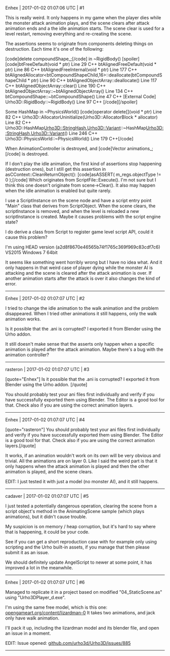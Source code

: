 Enhex | 2017-01-02 01:07:06 UTC | #1

This is really weird.
It only happens in my game when the player dies while the monster attack animation plays, and the scene clears after attack animation ends and a the idle animation starts.
The scene clear is used for a level restart, removing everything and re-creating the scene.

The assertions seems to originate from components deleting things on destruction.
Each time it's one of the following:

[code]delete compoundShape_;[/code] in ~RigidBody()
[spoiler][code]btFreeDefault(void * ptr) Line 29	C++
btAlignedFreeDefault(void * ptr) Line 86	C++
btAlignedFreeInternal(void * ptr) Line 177	C++
btAlignedAllocator<btCompoundShapeChild,16>::deallocate(btCompoundShapeChild * ptr) Line 90	C++
btAlignedObjectArray<btCompoundShapeChild>::deallocate() Line 117	C++
btAlignedObjectArray<btCompoundShapeChild>::clear() Line 190	C++
btAlignedObjectArray<btCompoundShapeChild>::~btAlignedObjectArray<btCompoundShapeChild>() Line 134	C++
btCompoundShape::~btCompoundShape() Line 47	C++
[External Code]	
Urho3D::RigidBody::~RigidBody() Line 97	C++
[/code][/spoiler]

Some HashMap in ~PhysicsWorld()
[code]operator delete[](void * ptr) Line 82	C++
Urho3D::AllocatorUninitialize(Urho3D::AllocatorBlock * allocator) Line 82	C++
Urho3D::HashMap<Urho3D::StringHash,Urho3D::Variant>::~HashMap<Urho3D::StringHash,Urho3D::Variant>() Line 246	C++
Urho3D::PhysicsWorld::~PhysicsWorld() Line 179	C++[/code]

When AnimationController is destroyed, and [code]Vector<AnimationControl> animations_;[/code] is destroyed.

If I don't play the idle animation, the first kind of assertions stop happening (destruction ones), but I still get this assertion in asCContext::CleanReturnObject():
[code]asASSERT( m_regs.objectType != 0 );[/code]
Which originates from  ScriptFile::Execute().
I'm not sure but I think this one doesn't originate from scene->Clear().
It also may happen when the idle animation is enabled but quite rarely.

I use a ScriptInstance on the scene node and have a script entry point "Main" class that derives from ScriptObject.
When the scene clears, the scriptInstance is removed, and when the level is reloaded a new scriptInstance is created. Maybe it causes problems with the script engine state?

I do derive a class from Script to register game level script API, could it cause this problem?

I'm using HEAD version (a2d8f8670e46565b74f1765c369f969c83cdf7c6)
VS2015
Windows 7 64bit

It seems like something went horribly wrong but I have no idea what.
And it only happens in that weird case of player dying while the monster AI is attacking and the scene is cleared after the attack animation is over.
If another animation starts after the attack is over it also changes the kind of error.

-------------------------

Enhex | 2017-01-02 01:07:07 UTC | #2

I tried to change the idle animation to the walk animation and the problem disappeared.
When I tried other animations it still happens, only the walk animation works.

Is it possible that the .ani is corrupted? I exported it from Blender using the Urho addon.

It still doesn't make sense that the asserts only happen when a specific animation is played after the attack animation.
Maybe there's a bug with the animation controller?

-------------------------

rasteron | 2017-01-02 01:07:07 UTC | #3

[quote="Enhex"]
Is it possible that the .ani is corrupted? I exported it from Blender using the Urho addon.
[/quote]

You should probably test your ani files first individually and verify if you have successfully exported them using Blender. The Editor is a good tool for that. Check also if you are using the correct animation layers.

-------------------------

Enhex | 2017-01-02 01:07:07 UTC | #4

[quote="rasteron"]
You should probably test your ani files first individually and verify if you have successfully exported them using Blender. The Editor is a good tool for that. Check also if you are using the correct animation layers.[/quote]

It works, if an animation wouldn't work on its own will be very obvious and trivial.
All the animations are on layer 0.
Like I said the weird part is that it only happens when the attack animation is played and then the other animation is played, and the scene clears.

EDIT:
I just tested it with just a model (no monster AI), and it still happens.

-------------------------

cadaver | 2017-01-02 01:07:07 UTC | #5

I just tested a potentially dangerous operation, clearing the scene from a script object's method in the AnimatingScene sample (which plays animations), but it didn't cause trouble.

My suspicion is on memory / heap corruption, but it's hard to say where that is happening, it could be your code.

See if you can get a short reproduction case with for example only using scripting and the Urho built-in assets, if you manage that then please submit it as an issue.

We should definitely update AngelScript to newer at some point, it has improved a lot in the meanwhile.

-------------------------

Enhex | 2017-01-02 01:07:07 UTC | #6

Managed to replicate it in a project based on modified "04_StaticScene.as" using "Urho3DPlayer_d.exe".

I'm using the same free model, which is this one: [opengameart.org/content/lizardman-0](http://opengameart.org/content/lizardman-0)
It takes two animations, and jack only have walk animation.

I'll pack it up, including the lizardman model and its blender file, and open an issue in a moment.


EDIT:
Issue opened: [github.com/urho3d/Urho3D/issues/885](https://github.com/urho3d/Urho3D/issues/885)

-------------------------

